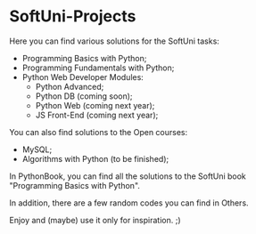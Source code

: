 # SoftUni-Projects
 
Here you can find various solutions for the SoftUni tasks:
- Programming Basics with Python;
- Programming Fundamentals with Python;
- Python Web Developer Modules:
    - Python Advanced;
    - Python DB (coming soon);
    - Python Web (coming next year);
    - JS Front-End (coming next year);

You can also find solutions to the Open courses:
- MySQL;
- Algorithms with Python (to be finished);

In PythonBook, you can find all the solutions to the SoftUni book "Programming Basics with Python".

In addition, there are a few random codes you can find in Others.

Enjoy and (maybe) use it only for inspiration. ;)